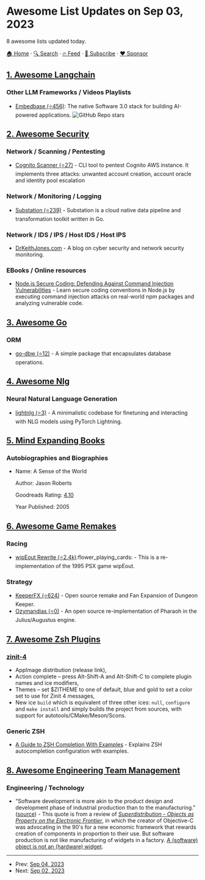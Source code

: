 # Awesome List Updates on Sep 03, 2023

8 awesome lists updated today.

[🏠 Home](/README.md) · [🔍 Search](https://www.trackawesomelist.com/search/) · [🔥 Feed](https://www.trackawesomelist.com/rss.xml) · [📮 Subscribe](https://trackawesomelist.us17.list-manage.com/subscribe?u=d2f0117aa829c83a63ec63c2f&id=36a103854c) · [❤️  Sponsor](https://github.com/sponsors/theowenyoung)



## [1. Awesome Langchain](/content/kyrolabs/awesome-langchain/README.md)

### Other LLM Frameworks / Videos Playlists

*   [Embedbase (⭐456)](https://github.com/different-ai/embedbase): The native Software 3.0 stack for building AI-powered applications. ![GitHub Repo stars](https://img.shields.io/github/stars/different-ai/embedbase?style=social)

## [2. Awesome Security](/content/sbilly/awesome-security/README.md)

### Network / Scanning / Pentesting

*   [Cognito Scanner (⭐27)](https://github.com/padok-team/cognito-scanner) - CLI tool to pentest Cognito AWS instance. It implements three attacks: unwanted account creation, account oracle and identity pool escalation

### Network / Monitoring / Logging

*   [Substation (⭐239)](https://github.com/brexhq/substation) - Substation is a cloud native data pipeline and transformation toolkit written in Go.

### Network / IDS / IPS / Host IDS / Host IPS

*   [DrKeithJones.com](https://drkeithjones.com) - A blog on cyber security and network security monitoring.

### EBooks / Online resources

*   [Node.js Secure Coding: Defending Against Command Injection Vulnerabilities](https://www.nodejs-security.com) - Learn secure coding conventions in Node.js by executing command injection attacks on real-world npm packages and analyzing vulnerable code.

## [3. Awesome Go](/content/avelino/awesome-go/README.md)

### ORM

*   [go-dbw (⭐12)](https://github.com/hashicorp/go-dbw) - A simple package that encapsulates database operations.

## [4. Awesome Nlg](/content/accelerated-text/awesome-nlg/README.md)

### Neural Natural Language Generation

*   [lightnlg (⭐3)](https://github.com/kasnerz/lightnlg) - A minimalistic codebase for finetuning and interacting with NLG models using PyTorch Lightning.

## [5. Mind Expanding Books](/content/hackerkid/Mind-Expanding-Books/README.md)

### Autobiographies and Biographies

- Name: A Sense of the World

  Author: Jason Roberts

  Goodreads Rating: [4.10](https://www.goodreads.com/book/show/126049.A_Sense_of_the_World?from_search=true\&from_srp=true\&qid=L2EvsarKWR\&rank=1)

  Year Published: 2005



## [6. Awesome Game Remakes](/content/radek-sprta/awesome-game-remakes/README.md)

### Racing

*   [wipEout Rewrite (⭐2.4k)](https://github.com/phoboslab/wipeout-rewrite):flower\_playing\_cards: - This is a re-implementation of the 1995 PSX game wipEout.

### Strategy

*   [KeeperFX (⭐624)](https://github.com/dkfans/keeperfx) - Open source remake and Fan Expansion of Dungeon Keeper.
*   [Ozymandias (⭐0)](https://github.com/dalerank/Ozymandias) - An open source re-implementation of Pharaoh in the Julius/Augustus engine.

## [7. Awesome Zsh Plugins](/content/unixorn/awesome-zsh-plugins/README.md)

### [zinit-4](https://github.com/psprint/Zinit-4)

*   AppImage distribution (release link),
*   Action complete – press Alt-Shift-A and Alt-Shift-C to complete plugin names and ice modifiers,
*   Themes – set $ZITHEME to one of default, blue and gold to set a color set to use for Zinit 4 messages,
*   New ice `build` which is equivalent of three other ices: `null`, `configure` and `make install` and simply builds the project from sources, with support for autotools/CMake/Meson/Scons.

### Generic ZSH

*   [A Guide to ZSH Completion With Examples](https://thevaluable.dev/zsh-completion-guide-examples/) - Explains ZSH autocompletion configuration with examples.

## [8. Awesome Engineering Team Management](/content/kdeldycke/awesome-engineering-team-management/README.md)

### Engineering / Technology

*   “Software development is more akin to the product design and development phase of industrial production than to the manufacturing.” ([source](https://accu.org/bookreviews/1998/kloss_1668/)) - This quote is from a review of [*Superdistribution - Objects as Property on the Electronic Frontier*](https://www.amazon.com/dp/0201502089?\&linkCode=ll1\&tag=kevideld-20\&linkId=dc65849a678d52afa9f3685159673d6e\&language=en_US\&ref_=as_li_ss_tl), in which the creator of Objective-C was advocating in the 90's for a new economic framework that rewards creation of components in proportion to their use. But software production is not like manufacturing of widgets in a factory. [A (software) object is not an (hardware) widget](https://twitter.com/kdeldycke/status/1697974273623675254).

---

- Prev: [Sep 04, 2023](/content/2023/09/04/README.md)
- Next: [Sep 02, 2023](/content/2023/09/02/README.md)